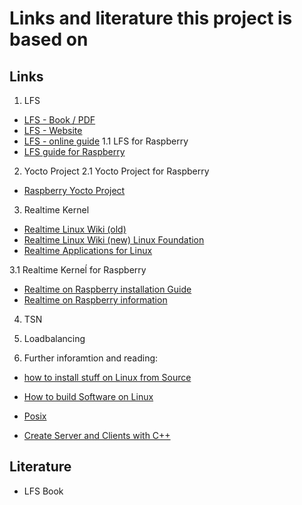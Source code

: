 # Links and literature this project is based on


## Links
1. LFS
* [LFS - Book / PDF](http://linuxfromscratch.org/lfs/downloads/stable/LFS-BOOK-8.4.pdf)
* [LFS - Website](http://www.linuxfromscratch.org/)
* [LFS - online guide](http://www.linuxfromscratch.org/lfs/view/development/index.html)
1.1 LFS for Raspberry
* [LFS guide for Raspberry](https://intestinate.com/pilfs/guide.html)

2. Yocto Project
2.1 Yocto Project for Raspberry
* [Raspberry Yocto Project](https://jumpnowtek.com/rpi/Raspberry-Pi-Systems-with-Yocto.html)
3. Realtime Kernel
* [Realtime Linux Wiki (old)](https://rt.wiki.kernel.org/index.php/Main_Page)
* [Realtime Linux Wiki (new) Linux Foundation](https://wiki.linuxfoundation.org/realtime/start)
* [Realtime Applications for Linux](https://www.rtai.org/?Documentation___Articles___RTAI%3A_a_Beginner's_Guide)

3.1 Realtime Kerneĺ for Raspberry 
* [Realtime on Raspberry installation Guide](https://www.get-edi.io/Real-Time-Linux-on-the-Raspberry-Pi/)
* [Realtime on Raspberry information](https://emlid.com/raspberry-pi-real-time-kernel/)

4. TSN
5. Loadbalancing

6. Further inforamtion and reading:
* [how to install stuff on Linux from Source](http://moi.vonos.net/linux/beginners-installing-from-source/)
* [How to build Software on Linux](http://www.tldp.org/HOWTO/Software-Building-HOWTO.html#toc7)

* [Posix](http://pubs.opengroup.org/onlinepubs/9699919799/)

* [Create Server and Clients with C++](http://www.martinbroadhurst.com/server-examples.html)


## Literature
* LFS Book

